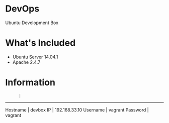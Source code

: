 # DevOps
Ubuntu Development Box

# What's Included
- Ubuntu Server 14.04.1
- Apache 2.4.7

# Information
          |
------------------------
Hostname  | devbox
IP        | 192.168.33.10
Username  | vagrant
Password  | vagrant

